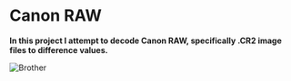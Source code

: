 **Canon RAW** 
=========================

**In this project I attempt to decode Canon RAW, specifically .CR2 image files to difference values.**

![Brother](https://imgur.com/dyRIIxN)
